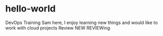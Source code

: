 # hello-world
DevOps Training
Sam here, I enjoy learning new things and would like to work with cloud projects 
Review
NEW REVIEWing
